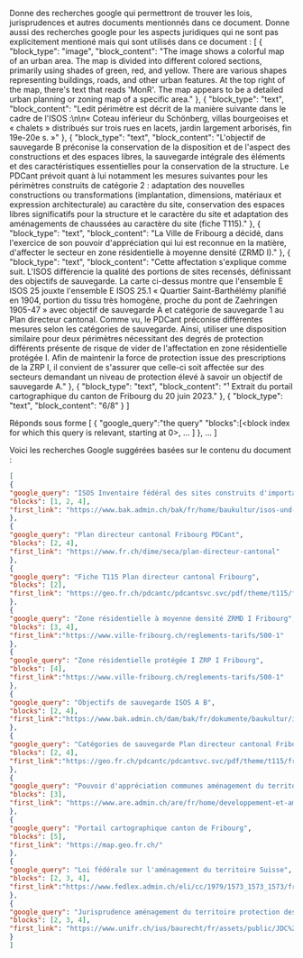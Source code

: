 Donne des recherches google qui permettront de trouver les lois, jurisprudences et autres documents mentionnés dans ce document. Donne aussi des recherches google pour les aspects juridiques qui ne sont pas explicitement mentioné mais qui sont utilisés dans ce document : [
{
"block_type": "image",
"block_content": "The image shows a colorful map of an urban area. The map is divided into different colored sections, primarily using shades of green, red, and yellow. There are various shapes representing buildings, roads, and other urban features. At the top right of the map, there's text that reads 'MonR'. The map appears to be a detailed urban planning or zoning map of a specific area."
},
{
"block_type": "text",
"block_content": "Ledit périmètre est décrit de la manière suivante dans le cadre de l'ISOS :\n\n« Coteau inférieur du Schönberg, villas bourgeoises et « chalets » distribués sur trois rues en lacets, jardin largement arborisés, fin 19e-20e s. »"
},
{
"block_type": "text",
"block_content": "L'objectif de sauvegarde B préconise la conservation de la disposition et de l'aspect des constructions et des espaces libres, la sauvegarde intégrale des éléments et des caractéristiques essentielles pour la conservation de la structure. Le PDCant prévoit quant à lui notamment les mesures suivantes pour les périmètres construits de catégorie 2 : adaptation des nouvelles constructions ou transformations (implantation, dimensions, matériaux et expression architecturale) au caractère du site, conservation des espaces libres significatifs pour la structure et le caractère du site et adaptation des aménagements de chaussées au caractère du site (fiche T115)."
},
{
"block_type": "text",
"block_content": "La Ville de Fribourg a décidé, dans l'exercice de son pouvoir d'appréciation qui lui est reconnue en la matière, d'affecter le secteur en zone résidentielle à moyenne densité (ZRMD I)."
},
{
"block_type": "text",
"block_content": "Cette affectation s'explique comme suit. L'ISOS différencie la qualité des portions de sites recensés, définissant des objectifs de sauvegarde. La carte ci-dessus montre que l'ensemble E ISOS 25 jouxte l'ensemble E ISOS 25.1 « Quartier Saint-Barthélémy planifié en 1904, portion du tissu très homogène, proche du pont de Zaehringen 1905-47 » avec objectif de sauvegarde A et catégorie de sauvegarde 1 au Plan directeur cantonal. Comme vu, le PDCant préconise différentes mesures selon les catégories de sauvegarde. Ainsi, utiliser une disposition similaire pour deux périmètres nécessitant des degrés de protection différents présente de risque de vider de l'affectation en zone résidentielle protégée I. Afin de maintenir la force de protection issue des prescriptions de la ZRP I, il convient de s'assurer que celle-ci soit affectée sur des secteurs demandant un niveau de protection élevé à savoir un objectif de sauvegarde A."
},
{
"block_type": "text",
"block_content": "¹ Extrait du portail cartographique du canton de Fribourg du 20 juin 2023."
},
{
"block_type": "text",
"block_content": "6/8"
}
]

Réponds sous forme
[
{
"google_query":"the query"
"blocks":[<block index for which this query is relevant, starting at 0>, ... ]
},
...
]

Voici les recherches Google suggérées basées sur le contenu du document :
```json
[
{
"google_query": "ISOS Inventaire fédéral des sites construits d'importance nationale à protéger en Suisse",
"blocks": [1, 2, 4],
"first_link": "https://www.bak.admin.ch/bak/fr/home/baukultur/isos-und-ortsbildschutz.html"
},
{
"google_query": "Plan directeur cantonal Fribourg PDCant",
"blocks": [2, 4],
"first_link": "https://www.fr.ch/dime/seca/plan-directeur-cantonal"
},
{
"google_query": "Fiche T115 Plan directeur cantonal Fribourg",
"blocks": [2],
"first_link": "https://geo.fr.ch/pdcantc/pdcantsvc.svc/pdf/theme/t115/fr/actuel"
},
{
"google_query": "Zone résidentielle à moyenne densité ZRMD I Fribourg",
"blocks": [3, 4],
"first_link":"https://www.ville-fribourg.ch/reglements-tarifs/500-1"
},
{
"google_query": "Zone résidentielle protégée I ZRP I Fribourg",
"blocks": [4],
"first_link":"https://www.ville-fribourg.ch/reglements-tarifs/500-1"
},
{
"google_query": "Objectifs de sauvegarde ISOS A B",
"blocks": [2, 4],
"first_link":"https://www.bak.admin.ch/dam/bak/fr/dokumente/baukultur/isos-ortsbildschutz/erlaeuterungen-isos-2016.pdf.download.pdf/explications_relativesalisos%20(1).pdf"
},
{
"google_query": "Catégories de sauvegarde Plan directeur cantonal Fribourg",
"blocks": [2, 4],
"first_link":"https://geo.fr.ch/pdcantc/pdcantsvc.svc/pdf/theme/t115/fr/actuel",
},
{
"google_query": "Pouvoir d'appréciation communes aménagement du territoire Suisse",
"blocks": [3],
"first_link": "https://www.are.admin.ch/are/fr/home/developpement-et-amenagement-du-territoire/droit-de-l_amenagement-du-territoire.html"
},
{
"google_query": "Portail cartographique canton de Fribourg",
"blocks": [5],
"first_link": "https://map.geo.fr.ch/"
},
{
"google_query": "Loi fédérale sur l'aménagement du territoire Suisse",
"blocks": [2, 3, 4],
"first_link":"https://www.fedlex.admin.ch/eli/cc/1979/1573_1573_1573/fr"
},
{
"google_query": "Jurisprudence aménagement du territoire protection des sites Suisse",
"blocks": [2, 3, 4],
"first_link": "https://www.unifr.ch/ius/baurecht/fr/assets/public/JDC%202023/2023%20J.%20Dubey.pdf"
}
]

```
